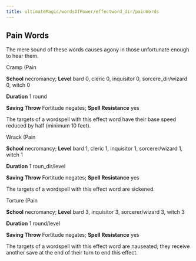 ```yaml
---
title: ultimateMagic/wordsOfPower/effectword_dir/painWords
---
```

## Pain Words

The mere sound of these words causes agony in those unfortunate enough to hear them.

Cramp (Pain

**School** necromancy; **Level** bard 0, cleric 0, inquisitor 0, sorcere_dir/wizard 0, witch 0

**Duration** 1 round

**Saving Throw** Fortitude negates; **Spell Resistance** yes

The targets of a wordspell with this effect word have their base speed reduced by half (minimum 10 feet).

Wrack (Pain

**School** necromancy; **Level** bard 1, cleric 1, inquisitor 1, sorcerer/wizard 1, witch 1

**Duration** 1 roun_dir/level

**Saving Throw** Fortitude negates; **Spell Resistance** yes

The targets of a wordspell with this effect word are sickened.

Torture (Pain

**School** necromancy; **Level** bard 3, inquisitor 3, sorcerer/wizard 3, witch 3

**Duration** 1 round/level

**Saving Throw** Fortitude negates; **Spell Resistance** yes

The targets of a wordspell with this effect word are nauseated; they receive another save at the end of their turn to end this effect.

